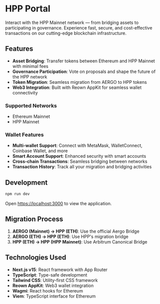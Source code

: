 # HPP Portal

Interact with the HPP Mainnet network — from bridging assets to participating in governance. Experience fast, secure, and cost-effective transactions on our cutting-edge blockchain infrastructure.

## Features

- **Asset Bridging**: Transfer tokens between Ethereum and HPP Mainnet with minimal fees
- **Governance Participation**: Vote on proposals and shape the future of the HPP network
- **Token Migration**: Seamless migration from AERGO to HPP tokens
- **Web3 Integration**: Built with Reown AppKit for seamless wallet connectivity

### Supported Networks

- Ethereum Mainnet
- HPP Mainnet

### Wallet Features

- **Multi-wallet Support**: Connect with MetaMask, WalletConnect, Coinbase Wallet, and more
- **Smart Account Support**: Enhanced security with smart accounts
- **Cross-chain Transactions**: Seamless bridging between networks
- **Transaction History**: Track all your migration and bridging activities

## Development

```bash
npm run dev
```

Open [https://localhost:3000](https://localhost:3000) to view the application.

## Migration Process

1. **AERGO (Mainnet) → HPP (ETH)**: Use the official Aergo Bridge
2. **AERGO (ETH) → HPP (ETH)**: Use HPP's migration bridge
3. **HPP (ETH) → HPP (HPP Mainnet)**: Use Arbitrum Canonical Bridge

## Technologies Used

- **Next.js v15**: React framework with App Router
- **TypeScript**: Type-safe development
- **Tailwind CSS**: Utility-first CSS framework
- **Reown AppKit**: Web3 wallet integration
- **Wagmi**: React hooks for Ethereum
- **Viem**: TypeScript interface for Ethereum

